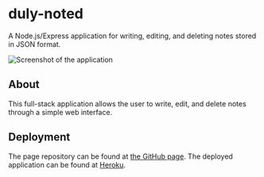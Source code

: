 # duly-noted
A Node.js/Express application for writing, editing, and deleting notes stored in JSON format.

![Screenshot of the application](https://github.com/chriseld/duly-noted/blob/master/assets/screenshot.png)

## About
This full-stack application allows the user to write, edit, and delete notes through a simple web interface.

## Deployment

The page repository can be found at [the GitHub page](https://github.com/chriseld/duly-noted).
The deployed application can be found at [Heroku](https://github.com/chriseld/duly-noted).